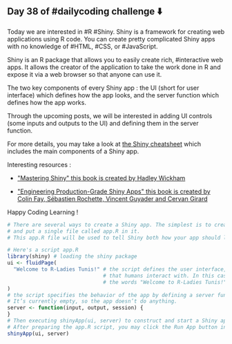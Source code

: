 ## Day 38 of #dailycoding challenge ⬇️

Today we are interested in #R #Shiny. Shiny is a framework for creating web applications using R code. You can create pretty complicated Shiny apps with no knowledge of #HTML, #CSS, or #JavaScript. 

Shiny is an R package that allows you to easily create rich, #interactive web apps. It allows the creator of the application to take the work done in R and expose it via a web browser so that anyone can use it. 

The two key components of every Shiny app : the UI (short for user interface) which defines how the app looks, and the server function which defines how the app works.

Through the upcoming posts, we will be interested in adding UI controls (some inputs and outputs to the UI) and defining them in the server function.

For more details, you may take a look at [the Shiny cheatsheet](https://www.rstudio.com/resources/cheatsheets/) which includes the main components of a Shiny app.

Interesting resources :

- ["Mastering Shiny" this book is created by Hadley Wickham](https://lnkd.in/eNy4nvN)

- ["Engineering Production-Grade Shiny Apps" this book is created by Colin Fay, Sébastien Rochette, Vincent Guyader and Cervan Girard](https://lnkd.in/euJC2QM)

Happy Coding Learning !

``` r
# There are several ways to create a Shiny app. The simplest is to create a new directory for your app,
# and put a single file called app.R in it.
# This app.R file will be used to tell Shiny both how your app should look, and how it should behave.

# Here's a script app.R
library(shiny) # loading the shiny package
ui <- fluidPage(
  "Welcome to R-Ladies Tunis!" # the script defines the user interface, the HTML webpage
                               # that humans interact with. In this case, it’s a page containing
                               # the words "Welcome to R-Ladies Tunis!".
)
# the script specifies the behavior of the app by defining a server function.
# It’s currently empty, so the app doesn’t do anything.
server <- function(input, output, session) {
}
# Then executing shinyApp(ui, server) to construct and start a Shiny application from UI and server.
# After preparing the app.R script, you may click the Run App button in the document toolbar.
shinyApp(ui, server)
```
